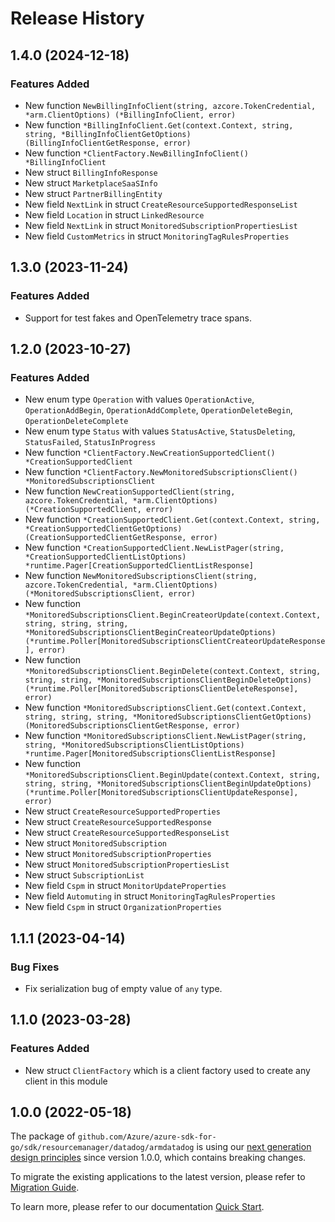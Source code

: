 # Release History

## 1.4.0 (2024-12-18)
### Features Added

- New function `NewBillingInfoClient(string, azcore.TokenCredential, *arm.ClientOptions) (*BillingInfoClient, error)`
- New function `*BillingInfoClient.Get(context.Context, string, string, *BillingInfoClientGetOptions) (BillingInfoClientGetResponse, error)`
- New function `*ClientFactory.NewBillingInfoClient() *BillingInfoClient`
- New struct `BillingInfoResponse`
- New struct `MarketplaceSaaSInfo`
- New struct `PartnerBillingEntity`
- New field `NextLink` in struct `CreateResourceSupportedResponseList`
- New field `Location` in struct `LinkedResource`
- New field `NextLink` in struct `MonitoredSubscriptionPropertiesList`
- New field `CustomMetrics` in struct `MonitoringTagRulesProperties`


## 1.3.0 (2023-11-24)
### Features Added

- Support for test fakes and OpenTelemetry trace spans.


## 1.2.0 (2023-10-27)
### Features Added

- New enum type `Operation` with values `OperationActive`, `OperationAddBegin`, `OperationAddComplete`, `OperationDeleteBegin`, `OperationDeleteComplete`
- New enum type `Status` with values `StatusActive`, `StatusDeleting`, `StatusFailed`, `StatusInProgress`
- New function `*ClientFactory.NewCreationSupportedClient() *CreationSupportedClient`
- New function `*ClientFactory.NewMonitoredSubscriptionsClient() *MonitoredSubscriptionsClient`
- New function `NewCreationSupportedClient(string, azcore.TokenCredential, *arm.ClientOptions) (*CreationSupportedClient, error)`
- New function `*CreationSupportedClient.Get(context.Context, string, *CreationSupportedClientGetOptions) (CreationSupportedClientGetResponse, error)`
- New function `*CreationSupportedClient.NewListPager(string, *CreationSupportedClientListOptions) *runtime.Pager[CreationSupportedClientListResponse]`
- New function `NewMonitoredSubscriptionsClient(string, azcore.TokenCredential, *arm.ClientOptions) (*MonitoredSubscriptionsClient, error)`
- New function `*MonitoredSubscriptionsClient.BeginCreateorUpdate(context.Context, string, string, string, *MonitoredSubscriptionsClientBeginCreateorUpdateOptions) (*runtime.Poller[MonitoredSubscriptionsClientCreateorUpdateResponse], error)`
- New function `*MonitoredSubscriptionsClient.BeginDelete(context.Context, string, string, string, *MonitoredSubscriptionsClientBeginDeleteOptions) (*runtime.Poller[MonitoredSubscriptionsClientDeleteResponse], error)`
- New function `*MonitoredSubscriptionsClient.Get(context.Context, string, string, string, *MonitoredSubscriptionsClientGetOptions) (MonitoredSubscriptionsClientGetResponse, error)`
- New function `*MonitoredSubscriptionsClient.NewListPager(string, string, *MonitoredSubscriptionsClientListOptions) *runtime.Pager[MonitoredSubscriptionsClientListResponse]`
- New function `*MonitoredSubscriptionsClient.BeginUpdate(context.Context, string, string, string, *MonitoredSubscriptionsClientBeginUpdateOptions) (*runtime.Poller[MonitoredSubscriptionsClientUpdateResponse], error)`
- New struct `CreateResourceSupportedProperties`
- New struct `CreateResourceSupportedResponse`
- New struct `CreateResourceSupportedResponseList`
- New struct `MonitoredSubscription`
- New struct `MonitoredSubscriptionProperties`
- New struct `MonitoredSubscriptionPropertiesList`
- New struct `SubscriptionList`
- New field `Cspm` in struct `MonitorUpdateProperties`
- New field `Automuting` in struct `MonitoringTagRulesProperties`
- New field `Cspm` in struct `OrganizationProperties`


## 1.1.1 (2023-04-14)
### Bug Fixes

- Fix serialization bug of empty value of `any` type.


## 1.1.0 (2023-03-28)
### Features Added

- New struct `ClientFactory` which is a client factory used to create any client in this module


## 1.0.0 (2022-05-18)

The package of `github.com/Azure/azure-sdk-for-go/sdk/resourcemanager/datadog/armdatadog` is using our [next generation design principles](https://azure.github.io/azure-sdk/general_introduction.html) since version 1.0.0, which contains breaking changes.

To migrate the existing applications to the latest version, please refer to [Migration Guide](https://aka.ms/azsdk/go/mgmt/migration).

To learn more, please refer to our documentation [Quick Start](https://aka.ms/azsdk/go/mgmt).